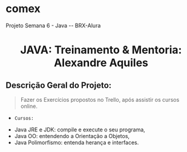 # comex
Projeto Semana 6 - Java -- BRX-Alura
<h1 align="center"> JAVA: Treinamento & Mentoria: Alexandre Aquiles</h1>

##   Descrição Geral do Projeto:

> Fazer os Exercícios propostos no Trello, após assistir os cursos online.<br>

- `Cursos:`<br>
* Java JRE e JDK: compile e execute o seu programa,<br> 
* Java OO: entendendo a Orientação a Objetos,<br>
* Java Polimorfismo: entenda herança e interfaces.<br>
